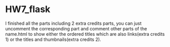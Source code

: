 # HW7_flask
I finished all the parts including 2 extra credits parts, you can just uncomment the corresponding part and comment other parts of the name.html to show either the ordered titles which are also links(extra credits 1) or the titles and thumbnails(extra credits 2).
